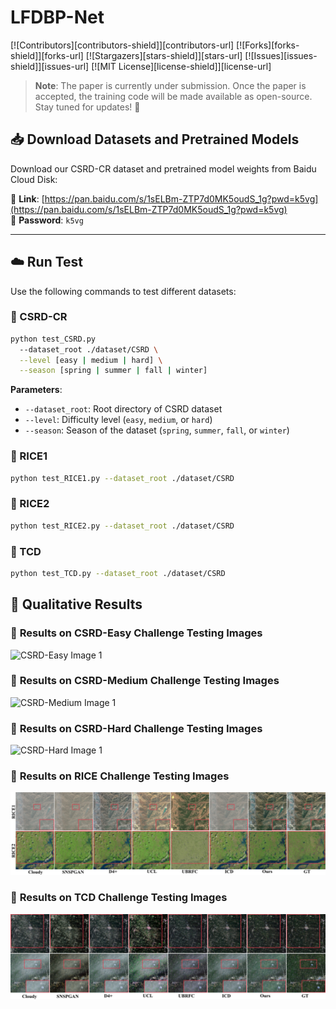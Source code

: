 # LFDBP-Net
[![Contributors][contributors-shield]][contributors-url]
[![Forks][forks-shield]][forks-url]
[![Stargazers][stars-shield]][stars-url]
[![Issues][issues-shield]][issues-url]
[![MIT License][license-shield]][license-url]

> **Note**: The paper is currently under submission. Once the paper is accepted, the training code will be made available as open-source. Stay tuned for updates! 🚀
## 📥 Download Datasets and Pretrained Models

Download our CSRD-CR dataset and pretrained model weights from Baidu Cloud Disk:

🔗 **Link**: [https://pan.baidu.com/s/1sELBm-ZTP7d0MK5oudS_1g?pwd=k5vg](https://pan.baidu.com/s/1sELBm-ZTP7d0MK5oudS_1g?pwd=k5vg)  
🔐 **Password**: `k5vg`


---

## ☁️️ Run Test

Use the following commands to test different datasets:

### 🔹 CSRD-CR

```bash
python test_CSRD.py 
  --dataset_root ./dataset/CSRD \
  --level [easy | medium | hard] \
  --season [spring | summer | fall | winter]
```

**Parameters**:
- `--dataset_root`: Root directory of CSRD dataset  
- `--level`: Difficulty level (`easy`, `medium`, or `hard`)  
- `--season`: Season of the dataset (`spring`, `summer`, `fall`, or `winter`)


### 🔹 RICE1

```bash
python test_RICE1.py --dataset_root ./dataset/CSRD
```

### 🔹 RICE2

```bash
python test_RICE2.py --dataset_root ./dataset/CSRD
```

### 🔹 TCD

```bash
python test_TCD.py --dataset_root ./dataset/CSRD
```

## 📸 Qualitative Results

### 🔹 **Results on CSRD-Easy Challenge Testing Images**
![CSRD-Easy Image 1](visual_image/CSRD-Easy.jpg)


### 🔹 **Results on CSRD-Medium Challenge Testing Images**
![CSRD-Medium Image 1](visual_image/CSRD-Medium.jpg)


### 🔹 **Results on CSRD-Hard Challenge Testing Images**
![CSRD-Hard Image 1](visual_image/CSRD-Hard.jpg)


### 🔹 **Results on RICE Challenge Testing Images**
![RICE Image 1](visual_image/RICE.jpg)


### 🔹 **Results on TCD Challenge Testing Images**
![TCD Image 1](visual_image/TCD.jpg)
